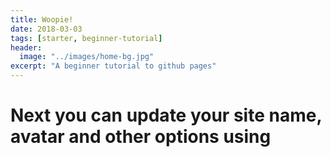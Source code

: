 ```yaml
---
title: Woopie!
date: 2018-03-03
tags: [starter, beginner-tutorial]
header:
  image: "../images/home-bg.jpg"
excerpt: "A beginner tutorial to github pages"
---
```


# Next you can update your site name, avatar and other options using